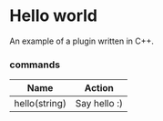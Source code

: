 # Hello world

An example of a plugin written in C++.


### commands

Name | Action
------------ | -------------
hello(string) | Say hello :)
